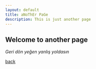 ```yaml
---
layout: default
title: aNoThEr PaGe
description: This is just another page
---
```


## Welcome to another page

_Geri dön yeğen yanlış yoldasın_

[back](./)
